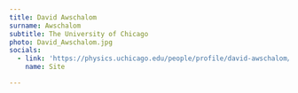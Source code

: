 ```yaml
---
title: David Awschalom
surname: Awschalom
subtitle: The University of Chicago
photo: David_Awschalom.jpg
socials:
  - link: 'https://physics.uchicago.edu/people/profile/david-awschalom/'
    name: Site

---
```

